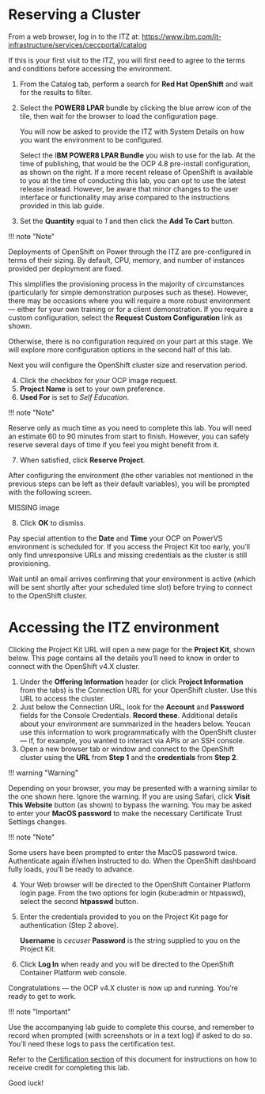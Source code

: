 # Reserving a Cluster

From a web browser, log in to the ITZ at: https://www.ibm.com/it-infrastructure/services/ceccportal/catalog

If this is your first visit to the ITZ, you will first need to agree to the terms and conditions before accessing
the environment.

1. From the Catalog tab, perform a search for **Red Hat OpenShift** and wait for the results to filter.
2. Select the **POWER8 LPAR** bundle by clicking the blue arrow icon of the tile, then wait for the browser to load the configuration page.

   You will now be asked to provide the ITZ with System Details on how you want the environment to be configured.

   Select the I**BM POWER8 LPAR Bundle** you wish to use for the lab. At the time of publishing, that would be the OCP 4.8 pre-install configuration, as shown on the right. If a more recent release of OpenShift is available to you at the time of conducting this lab, you can opt to use the latest release instead. However, be aware that minor changes to the user interface or functionality may arise compared to the instructions provided in this lab guide.

3. Set the **Quantity** equal to _1_ and then click the **Add To Cart** button.

!!! note "Note"

   Deployments of OpenShift on Power through the ITZ are pre-configured in terms of their sizing. By default, CPU, memory, and number of instances provided per deployment are fixed.

   This simplifies the provisioning process in the majority of circumstances (particularly for simple demonstration purposes such as these). However, there may be occasions where you will require a more robust environment — either for your own training or for a client demonstration. If you require a custom configuration, select the **Request Custom Configuration** link as shown.

   Otherwise, there is no configuration required on your part at this stage. We will explore more configuration options in the second half of this lab.

Next you will configure the OpenShift cluster size and reservation period.

4. Click the checkbox for your OCP image request.
5. **Project Name** is set to your own preference.
6. **Used For** is set to _Self Education_.

!!! note "Note"

   Reserve only as much time as you need to complete this lab. You will need an estimate 60 to 90 minutes from start to finish. However, you can safely reserve several days of time if you feel you might benefit from it.

7. When satisfied, click **Reserve Project**.

After configuring the environment (the other variables not mentioned in the previous steps can be left as their default variables), you will be prompted with the following screen.

MISSING image

8. Click **OK** to dismiss.

Pay special attention to the **Date** and **Time** your OCP on PowerVS environment is scheduled for. If you access the Project Kit too early, you’ll only find unresponsive URLs and missing credentials as the cluster is still provisioning.

Wait until an email arrives confirming that your environment is active (which will be sent shortly after your scheduled time slot) before trying to connect to the OpenShift cluster.

# Accessing the ITZ environment

Clicking the Project Kit URL will open a new page for the **Project Kit**, shown below. This page contains all the
details you’ll need to know in order to connect with the OpenShift v4.X cluster.

1. Under the **Offering Information** header (or click P**roject Information** from the tabs) is the Connection URL for your OpenShift cluster. Use this URL to access the cluster.
2. Just below the Connection URL, look for the **Account** and **Password** fields for the Console Credentials. **Record these**. Additional details about your environment are summarized in the headers below. Youcan use this information to work programmatically with the OpenShift cluster — if, for example, you wanted to interact via APIs or an SSH console.
3. Open a new browser tab or window and connect to the OpenShift cluster using the **URL** from **Step 1** and the **credentials** from **Step 2**.

!!! warning "Warning"

   Depending on your browser, you may be presented with a warning similar to the one shown here. Ignore the warning. If you are using Safari, click **Visit This Website** button (as shown) to bypass the warning. You may be asked to enter your **MacOS password** to make the necessary Certificate Trust Settings changes.

!!! note "Note"

   Some users have been prompted to enter the MacOS password twice. Authenticate again if/when instructed to do. When the OpenShift dashboard fully loads, you’ll be ready to advance.

4. Your Web browser will be directed to the OpenShift Container Platform login page. From the two options for login (kube:admin or htpasswd), select the second **htpasswd** button.
5. Enter the credentials provided to you on the Project Kit page for authentication (Step 2 above).

   **Username** is _cecuser_
   **Password** is the string supplied to you on the Project Kit.

6. Click **Log In** when ready and you will be directed to the OpenShift Container Platform web console.

Congratulations — the OCP v4.X cluster is now up and running. You’re ready to get to work.

!!! note "Important"

   Use the accompanying lab guide to complete this course, and remember to record when prompted (with screenshots or in a text log) if asked to do so. You’ll need these logs to pass the certification test.

Refer to the [Certification section](../certification.md) of this document for instructions on how to receive credit for completing this lab.

Good luck!
